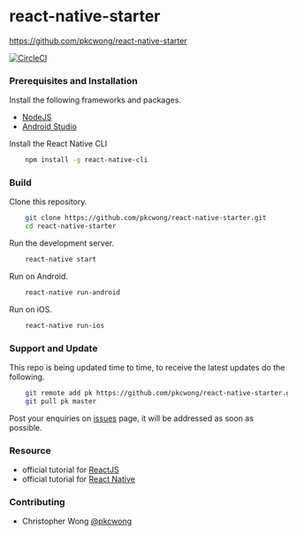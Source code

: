 # react-native-starter

https://github.com/pkcwong/react-native-starter

[![CircleCI](https://circleci.com/gh/pkcwong/react-native-starter.svg?style=shield)](https://circleci.com/gh/pkcwong/react-native-starter)

### Prerequisites and Installation

Install the following frameworks and packages.

- [NodeJS](https://nodejs.org/en/)
- [Android Studio](https://developer.android.com/studio/)

Install the React Native CLI

```Bash
    npm install -g react-native-cli
```

### Build

Clone this repository.

```Bash
    git clone https://github.com/pkcwong/react-native-starter.git
    cd react-native-starter
```

Run the development server.

```Bash
    react-native start
```

Run on Android.

```Bash
    react-native run-android
```

Run on iOS.

```Bash
    react-native run-ios
```

### Support and Update

This repo is being updated time to time, to receive the latest updates do the following.

```bash
    git remote add pk https://github.com/pkcwong/react-native-starter.git
    git pull pk master
```

Post your enquiries on [issues](https://github.com/pkcwong/react-native-starter/issues) page, it will be addressed as soon as possible.

### Resource

- official tutorial for [ReactJS](https://reactjs.org/)
- official tutorial for [React Native](https://facebook.github.io/react-native/docs/getting-started)

### Contributing

- Christopher Wong [@pkcwong](https://github.com/pkcwong)
